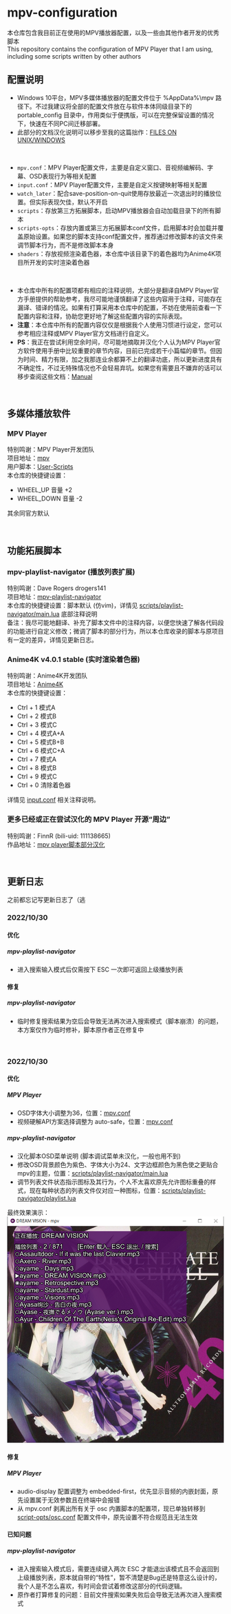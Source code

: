 # mpv-configuration
本仓库包含我目前正在使用的MPV播放器配置，以及一些由其他作者开发的优秀脚本<br>
This repository contains the configuration of MPV Player that I am using, including some scripts written by other authors<br>

## 配置说明
- Windows 10平台，MPV多媒体播放器的配置文件位于 %AppData%\mpv 路径下。不过我建议将全部的配置文件放在与软件本体同级目录下的 portable_config 目录中，作用类似于便携版，可以在完整保留设置的情况下，快速在不同PC间迁移部署。<br>
- 此部分的文档汉化说明可以移步至我的这篇拙作：[FILES ON UNIX/WINDOWS](https://www.bilibili.com/read/cv18772653)<br>

<br>

- ```mpv.conf```：MPV Player配置文件，主要是自定义窗口、音视频编解码、字幕、OSD表现行为等相关配置<br>
- ```input.conf```：MPV Player配置文件，主要是自定义按键映射等相关配置<br>
- ```watch_later```：配合save-position-on-quit使用存放最近一次退出时的播放位置。但实际表现欠佳，默认不开启<br>
- ```scripts```：存放第三方拓展脚本，启动MPV播放器会自动加载目录下的所有脚本<br>
- ```scripts-opts```：存放内置或第三方拓展脚本conf文件，启用脚本时会加载并覆盖原始设置。如果您的脚本支持conf配置文件，推荐通过修改脚本的该文件来调节脚本行为，而不是修改脚本本身<br>
- ```shaders```：存放视频渲染着色器，本仓库中该目录下的着色器均为Anime4K项目所开发的实时渲染着色器<br>

<br>

- 本仓库中所有的配置项都有相应的注释说明，大部分是翻译自MPV Player官方手册提供的帮助参考，我尽可能地谨慎翻译了这些内容用于注释，可能存在漏译、错译的情况。如果有打算采用本仓库中的配置，不妨在使用前查看一下配置内容和注释，协助您更好地了解这些配置内容的实际表现。<br>
- **注意**：本仓库中所有的配置内容仅仅是根据我个人使用习惯进行设定，您可以参考相应注释或MPV Player官方文档进行自定义。<br>
- **PS**：我正在尝试利用空余时间，尽可能地摘取并汉化个人认为MPV Player官方软件使用手册中比较重要的章节内容，目前已完成若干小篇幅的章节。但因为时间、精力有限，加之我那连业余都算不上的翻译功底，所以更新进度具有不确定性，不过无特殊情况也不会轻易弃坑。如果您有需要且不嫌弃的话可以移步查阅这些文档：[Manual](https://www.bilibili.com/read/readlist/rl617174)<br>

</br>

## 多媒体播放软件
### MPV Player
特别鸣谢：MPV Player开发团队<br>
项目地址：[mpv](https://github.com/mpv-player/mpv)<br>
用户脚本：[User-Scripts](https://github.com/mpv-player/mpv/wiki/User-Scripts)<br>
本仓库的快捷键设置：<br>
- WHEEL_UP    音量 +2
- WHEEL_DOWN  音量 -2

其余同官方默认<br>

</br>

## 功能拓展脚本
### mpv-playlist-navigator (播放列表扩展)
特别鸣谢：Dave Rogers drogers141<br>
项目地址：[mpv-playlist-navigator](https://github.com/drogers141/mpv-playlist-navigator)<br>
本仓库的快捷键设置：脚本默认 (仿vim)，详情见 [scripts/playlist-navigator/main.lua](scripts/playlist-navigator/main.lua) 底部注释说明<br>
备注：我尽可能地翻译、补充了脚本文件中的注释内容，以便您快速了解各代码段的功能进行自定义修改；微调了脚本的部分行为，所以本仓库收录的脚本与原项目有一定的差异，详情见更新日志。<br>

### Anime4K v4.0.1 stable (实时渲染着色器)
特别鸣谢：Anime4K开发团队<br>
项目地址：[Anime4K](https://github.com/bloc97/Anime4K)<br>
本仓库的快捷键设置：<br>
- Ctrl + 1  模式A
- Ctrl + 2  模式B
- Ctrl + 3  模式C
- Ctrl + 4  模式A+A
- Ctrl + 5  模式B+B
- Ctrl + 6  模式C+A
- Ctrl + 7  模式A
- Ctrl + 8  模式B
- Ctrl + 9  模式C
- Ctrl + 0  清除着色器

详情见 [input.conf](input.conf) 相关注释说明。<br>

### 更多已经或正在尝试汉化的 MPV Player 开源“周边”
特别鸣谢：FinnR (bili-uid: 111138665)<br>
作品地址：[mpv player脚本部分汉化](https://www.bilibili.com/read/cv19251824)<br>

<br>

## 更新日志
之前都忘记写更新日志了（逃<br>
### 2022/10/30
#### 优化
##### mpv-playlist-navigator
- 进入搜索输入模式后仅需按下 ESC 一次即可返回上级播放列表

#### 修复
##### mpv-playlist-navigator
- 临时修复搜索结果为空后会导致无法再次进入搜索模式（脚本崩溃）的问题，本方案仅作为临时修补，脚本原作者正在修复中

<br>

### 2022/10/30
#### 优化
##### MPV Player
- OSD字体大小调整为36，位置：[mpv.conf](mpv.conf)
- 视频硬解API方案选择调整为 auto-safe，位置：[mpv.conf](mpv.conf)

##### mpv-playlist-navigator
- 汉化脚本OSD菜单说明 (脚本调试菜单未汉化，一般也用不到)
- 修改OSD背景颜色为紫色、字体大小为24、文字边框颜色为黑色使之更贴合mpv的主题，位置：[scripts/playlist-navigator/main.lua](scripts/playlist-navigator/main.lua)
- 调节列表文件状态指示图标及其行为，个人不太喜欢原先允许图标重叠的样式，现在每种状态的列表文件仅对应一种图标，位置：[scripts/playlist-navigator/playlist.lua](scripts/playlist-navigator/playlist.lua)

最终效果演示：<br>
![Sample](img-sample/mpv-playlist-navigator.png)

#### 修复
##### MPV Player
- audio-display 配置调整为 embedded-first，优先显示音频的内嵌封面，原先设置属于无效参数且在终端中会报错
- 从 mpv.conf 剥离出所有关于 osc 内置脚本的配置项，现已单独转移到 [script-opts/osc.conf](script-opts/osc.conf) 配置文件中，原先设置不符合规范且无法生效

#### 已知问题
##### mpv-playlist-navigator
- 进入搜索输入模式后，需要连续键入两次 ESC 才能退出该模式且不会返回到上级播放列表，原本就自带的“特性”，暂不清楚是Bug还是特意这么设计的，我个人是不怎么喜欢，有时间会尝试着修改这部分的代码逻辑。
- 原作者打算修复的问题：目前文件搜索如果失败后会导致无法再次进入搜索模式
